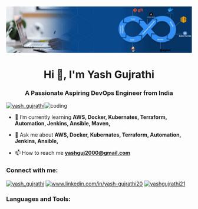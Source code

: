 ![MasterHead](https://github.com/YashDevops20/YashDevops20/blob/main/Github.banner.png)
<h1 align="center">Hi 👋, I'm Yash Gujrathi</h1>
<h3 align="center">A Passionate Aspiring DevOps Engineer from India</h3>
<img align="right" alt="coding" width="400" src="https://liveimages.algoworks.com/new-algoworks/wp-content/uploads/2022/05/31103224/devOps-trends.gif">

<p align="left"> <a href="https://twitter.com/yash_gujrathi" target="blank"><img src="https://img.shields.io/twitter/follow/yash_gujrathi?logo=twitter&style=for-the-badge" alt="yash_gujrathi" /></a> </p>

- 🌱 I’m currently learning **AWS, Docker, Kubernates, Terraform, Automation, Jenkins, Ansible, Maven,**

- 💬 Ask me about **AWS, Docker, Kubernates, Terraform, Automation, Jenkins, Ansible,**

- 📫 How to reach me **yashguj2000@gmail.com**

<h3 align="left">Connect with me:</h3>
<p align="left">
<a href="https://twitter.com/yash_gujrathi" target="blank"><img align="center" src="https://raw.githubusercontent.com/rahuldkjain/github-profile-readme-generator/master/src/images/icons/Social/twitter.svg" alt="yash_gujrathi" height="30" width="40" /></a>
<a href="https://linkedin.com/in/www.linkedin.com/in/yash-gujrathi20" target="blank"><img align="center" src="https://raw.githubusercontent.com/rahuldkjain/github-profile-readme-generator/master/src/images/icons/Social/linked-in-alt.svg" alt="www.linkedin.com/in/yash-gujrathi20" height="30" width="40" /></a>
<a href="https://instagram.com/yashgujrathi21" target="blank"><img align="center" src="https://raw.githubusercontent.com/rahuldkjain/github-profile-readme-generator/master/src/images/icons/Social/instagram.svg" alt="yashgujrathi21" height="30" width="40" /></a>
</p>

<h3 align="left">Languages and Tools:</h3>
